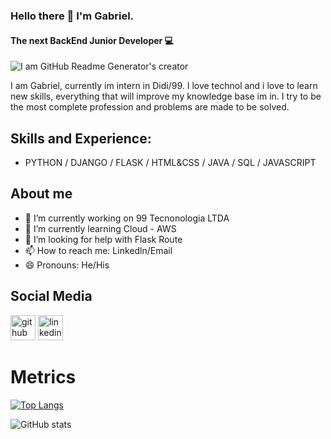 ### Hello there 👋 I'm Gabriel.
#### The next BackEnd Junior Developer 💻

![I am GitHub Readme Generator's creator](https://pbs.twimg.com/media/FyiEZgiWcAEHQwX?format=jpg&name=small)


I am Gabriel, currently im intern in Didi/99. I love technol and i love to learn new skills, 
everything that will improve my knowledge base im in. I try to be the most complete profession 
and problems are made to be solved.

## Skills and Experience:

* PYTHON / DJANGO / FLASK / HTML&CSS / JAVA / SQL / JAVASCRIPT

## About me 

- 🔭 I’m currently working on 99 Tecnonologia LTDA 
- 🌱 I’m currently learning Cloud - AWS 
- 🤔 I’m looking for help with Flask Route  
- 📫 How to reach me: Linkedln/Email 
- 😄 Pronouns: He/His 

## Social Media

[<img src='https://cdn.jsdelivr.net/npm/simple-icons@3.0.1/icons/github.svg' alt='github' height='40'>](https://github.com/overcrown)  [<img src='https://cdn.jsdelivr.net/npm/simple-icons@3.0.1/icons/linkedin.svg' alt='linkedin' height='40'>](https://www.linkedin.com/in/https://www.linkedin.com/in/gabriel-brito-268470132?lipi=urn%3Ali%3Apage%3Ad_flagship3_profile_view_base_contact_details%3B%2F2LhNp7dRVykpcyPgNzljg%3D%3D/)  


# Metrics

[![Top Langs](https://github-readme-stats.vercel.app/api/top-langs/?username=overcrown)](https://github.com/anuraghazra/github-readme-stats)

![GitHub stats](https://github-readme-stats.vercel.app/api?username=overcrown&show_icons=true)  

